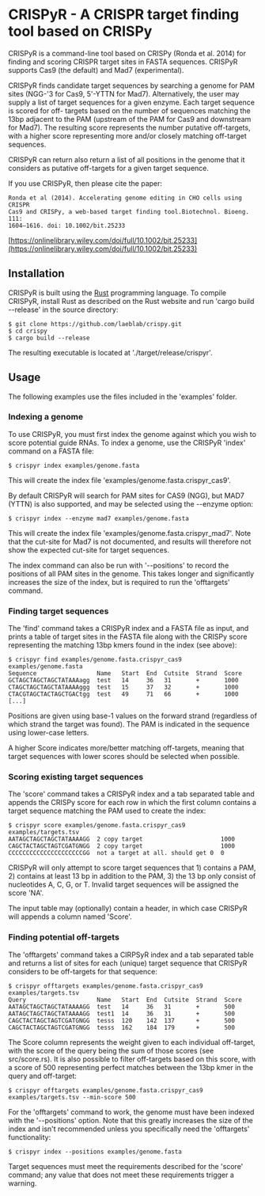 # CRISPyR - A CRISPR target finding tool based on CRISPy

CRISPyR is a command-line tool based on CRISPy (Ronda et al. 2014) for finding
and scoring CRISPR target sites in FASTA sequences. CRISPyR supports Cas9 (the
default) and Mad7 (experimental).

CRISPyR finds candidate target sequences by searching a genome for PAM sites
(NGG-'3 for Cas9, 5'-YTTN for Mad7). Alternatively, the user may supply a list
of target sequences for a given enzyme. Each target sequence is scored for off-
targets based on the number of sequences matching the 13bp adjacent to the PAM
(upstream of the PAM for Cas9 and downstream for Mad7). The resulting score
represents the number putative off-targets, with a higher score representing
more and/or closely matching off-target sequences.

CRISPyR can return also return a list of all positions in the genome that it
considers as putative off-targets for a given target sequence.

If you use CRISPyR, then please cite the paper:

    Ronda et al (2014). Accelerating genome editing in CHO cells using CRISPR
    Cas9 and CRISPy, a web-based target finding tool.Biotechnol. Bioeng. 111:
    1604–1616. doi: 10.1002/bit.25233

[https://onlinelibrary.wiley.com/doi/full/10.1002/bit.25233](https://onlinelibrary.wiley.com/doi/full/10.1002/bit.25233)


## Installation

CRISPyR is built using the [Rust](https://www.rust-lang.org) programming
language. To compile CRISPyR, install Rust as described on the Rust website
and run 'cargo build --release' in the source directory:

    $ git clone https://github.com/laeblab/crispy.git
    $ cd crispy
    $ cargo build --release

The resulting executable is located at './target/release/crispyr'.


## Usage

The following examples use the files included in the 'examples' folder.


### Indexing a genome

To use CRISPyR, you must first index the genome against which you wish to
score potential guide RNAs. To index a genome, use the CRISPyR 'index' command
on a FASTA file:

    $ crispyr index examples/genome.fasta

This will create the index file 'examples/genome.fasta.crispyr_cas9'.

By default CRISPyR will search for PAM sites for CAS9 (NGG), but MAD7 (YTTN)
is also supported, and may be selected using the --enzyme option:

    $ crispyr index --enzyme mad7 examples/genome.fasta

This will create the index file 'examples/genome.fasta.crispyr_mad7'. Note that
the cut-site for Mad7 is not documented, and results will therefore not show
the expected cut-site for target sequences.

The index command can also be run with '--positions' to record the positions of
all PAM sites in the genome. This takes longer and significantly increases the
size of the index, but is required to run the 'offtargets' command.


### Finding target sequences

The 'find' command takes a CRISPyR index and a FASTA file as input, and prints
a table of target sites in the FASTA file along with the CRISPy score
representing the matching 13bp kmers found in the index (see above):

    $ crispyr find examples/genome.fasta.crispyr_cas9 examples/genome.fasta
    Sequence                 Name   Start  End  Cutsite  Strand  Score
    GCTAGCTAGCTAGCTATAAAagg  test   14     36   31       +       1000
    CTAGCTAGCTAGCTATAAAAggg  test   15     37   32       +       1000
    CTACGTAGCTACTAGCTGACtgg  test   49     71   66       +       1000
    [...]

Positions are given using base-1 values on the forward strand (regardless of
which strand the target was found). The PAM is indicated in the sequence using
lower-case letters.

A higher Score indicates more/better matching off-targets, meaning that target
sequences with lower scores should be selected when possible.


### Scoring existing target sequences

The 'score' command takes a CRISPyR index and a tab separated table and
appends the CRISPy score for each row in which the first column contains a
target sequence matching the PAM used to create the index:

    $ crispyr score examples/genome.fasta.crispyr_cas9 examples/targets.tsv
    AATAGCTAGCTAGCTATAAAAGG  2 copy target                      1000
    CAGCTACTAGCTAGTCGATGNGG  2 copy target                      1000
    CCCCCCCCCCCCCCCCCCCCCGG  not a target at all. should get 0  0

CRISPyR will only attempt to score target sequences that 1) contains a PAM,
2) contains at least 13 bp in addition to the PAM, 3) the 13 bp only consist
of nucleotides A, C, G, or T. Invalid target sequences will be assigned the
score 'NA'.

The input table may (optionally) contain a header, in which case CRISPyR will
appends a column named 'Score'.


### Finding potential off-targets

The 'offtargets' command takes a CIRPSyR index and a tab separated table and
returns a list of sites for each (unique) target sequence that CRISPyR considers
to be off-targets for that sequence:

    $ crispyr offtargets examples/genome.fasta.crispyr_cas9 examples/targets.tsv
    Query                    Name   Start  End  Cutsite  Strand  Score
    AATAGCTAGCTAGCTATAAAAGG  test   14     36   31       +       500
    AATAGCTAGCTAGCTATAAAAGG  test1  14     36   31       +       500
    CAGCTACTAGCTAGTCGATGNGG  tesss  120    142  137      +       500
    CAGCTACTAGCTAGTCGATGNGG  tesss  162    184  179      +       500

The Score column represents the weight given to each individual off-target, with
the score of the query being the sum of those scores (see src/score.rs). It is
also possible to filter off-targets based on this score, with a score of 500
representing perfect matches between the 13bp kmer in the query and off-target:

    $ crispyr offtargets examples/genome.fasta.crispyr_cas9 examples/targets.tsv --min-score 500

For the 'offtargets' command to work, the genome must have been indexed with the
'--positions' option. Note that this greatly increases the size of the index and
isn't recommended unless you specifically need the 'offtargets' functionality:

    $ crispyr index --positions examples/genome.fasta

Target sequences must meet the requirements described for the 'score' command;
any value that does not meet these requirements trigger a warning.
